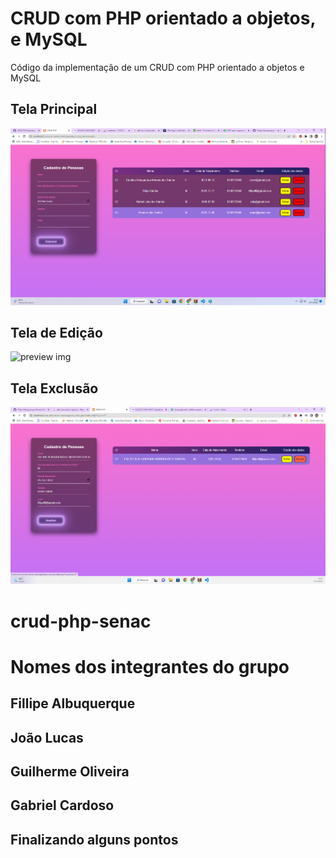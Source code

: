 # CRUD com PHP orientado a objetos, e MySQL 
Código da implementação de um CRUD com PHP orientado a objetos e MySQL

## Tela Principal
![preview img](/TelaPrincipal.png)

## Tela de Edição
![preview img](/TelaEdicao.png)

## Tela Exclusão
![preview img](/TeladeExclusao.png)

# crud-php-senac
# Nomes dos integrantes do grupo
## Fillipe Albuquerque
## João Lucas
## Guilherme Oliveira
## Gabriel Cardoso

## Finalizando alguns pontos


